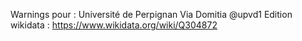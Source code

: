 Warnings pour : Université de Perpignan Via Domitia @upvd1
Edition wikidata : https://www.wikidata.org/wiki/Q304872 


